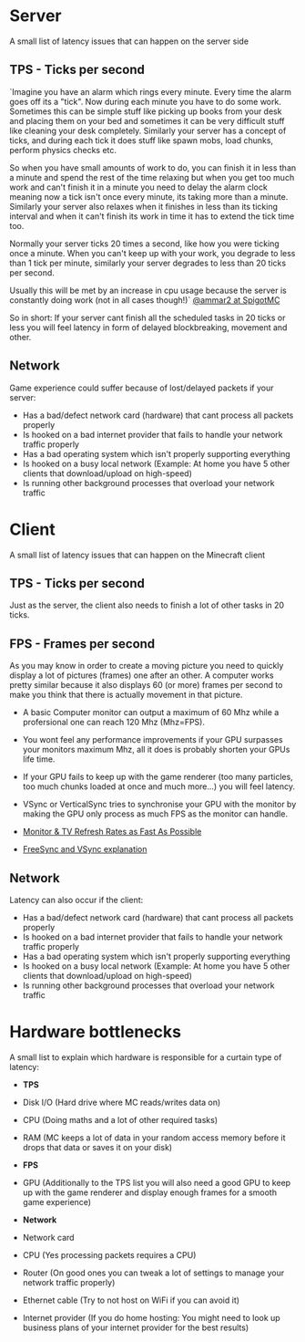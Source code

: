# Server
A small list of latency issues that can happen on the server side

## TPS - Ticks per second
`Imagine you have an alarm which rings every minute. Every time the alarm goes off its a "tick". Now during each minute you have to do some work. Sometimes this can be simple stuff like picking up books from your desk and placing them on your bed and sometimes it can be very difficult stuff like cleaning your desk completely. Similarly your server has a concept of ticks, and during each tick it does stuff like spawn mobs, load chunks, perform physics checks etc.

So when you have small amounts of work to do, you can finish it in less than a minute and spend the rest of the time relaxing but when you get too much work and can't finish it in a minute you need to delay the alarm clock meaning now a tick isn't once every minute, its taking more than a minute. Similarly your server also relaxes when it finishes in less than its ticking interval and when it can't finish its work in time it has to extend the tick time too.

Normally your server ticks 20 times a second, like how you were ticking once a minute.
When you can't keep up with your work, you degrade to less than 1 tick per minute, similarly your server degrades to less than 20 ticks per second.

Usually this will be met by an increase in cpu usage because the server is constantly doing work (not in all cases though!)`
[@ammar2 at SpigotMC](https://www.spigotmc.org/threads/what-is-tps.4277/#post-43925)

So in short: If your server cant finish all the scheduled tasks in 20 ticks or less you will feel latency in form of delayed blockbreaking, movement and other.

## Network
Game experience could suffer because of lost/delayed packets if your server:  
* Has a bad/defect network card (hardware) that cant process all packets properly
* Is hooked on a bad internet provider that fails to handle your network traffic properly
* Has a bad operating system which isn't properly supporting everything
* Is hooked on a busy local network (Example: At home you have 5 other clients that download/upload on high-speed)
* Is running other background processes that overload your network traffic

# Client
A small list of latency issues that can happen on the Minecraft client

## TPS - Ticks per second
Just as the server, the client also needs to finish a lot of other tasks in 20 ticks.

## FPS - Frames per second
As you may know in order to create a moving picture you need to quickly display a lot of pictures (frames) one after an other. A computer works pretty similar because it also displays 60 (or more) frames per second to make you think that there is actually movement in that picture.

* A basic Computer monitor can output a maximum of 60 Mhz while a profersional one can reach 120 Mhz (Mhz=FPS).
* You wont feel any performance improvements if your GPU surpasses your monitors maximum Mhz, all it does is probably shorten your GPUs life time.
* If your GPU fails to keep up with the game renderer (too many particles, too much chunks loaded at once and much more...) you will feel latency.
* VSync or VerticalSync tries to synchronise your GPU with the monitor by making the GPU only process as much FPS as the monitor can handle.

* [Monitor & TV Refresh Rates as Fast As Possible]
* [FreeSync and VSync explanation]

## Network
Latency can also occur if the client:
* Has a bad/defect network card (hardware) that cant process all packets properly
* Is hooked on a bad internet provider that fails to handle your network traffic properly
* Has a bad operating system which isn't properly supporting everything
* Is hooked on a busy local network (Example: At home you have 5 other clients that download/upload on high-speed)
* Is running other background processes that overload your network traffic

# Hardware bottlenecks
A small list to explain which hardware is responsible for a curtain type of latency:  

- **TPS**
 - Disk I/O (Hard drive where MC reads/writes data on)
 - CPU (Doing maths and a lot of other required tasks)
 - RAM (MC keeps a lot of data in your random access memory before it drops that data or saves it on your disk)

- **FPS**
 - GPU (Additionally to the TPS list you will also need a good GPU to keep up with the game renderer and display enough frames for a smooth game experience)
 
- **Network**
 - Network card
 - CPU (Yes processing packets requires a CPU)
 - Router (On good ones you can tweak a lot of settings to manage your network traffic properly)
 - Ethernet cable (Try to not host on WiFi if you can avoid it)
 - Internet provider (If you do home hosting: You might need to look up business plans of your internet provider for the best results)
 
[Monitor & TV Refresh Rates as Fast As Possible]:https://www.youtube.com/watch?v=YCWZ_kWTB9w
[FreeSync and VSync explanation]:https://www.youtube.com/watch?v=5Ey-KObDABI
